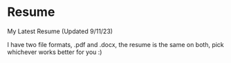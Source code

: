 # Resume
My Latest Resume (Updated 9/11/23)

I have two file formats, .pdf and .docx, the resume is the same on both, pick whichever works better for you :)
